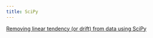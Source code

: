 ```yaml
---
title: SciPy
---
```


[Removing linear tendency (or drift) from data using SciPy](remove-drift-from-data)

